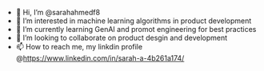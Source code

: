 - 👋 Hi, I’m @sarahahmedf8
- 👀 I’m interested in machine learning algorithms in product development 
- 🌱 I’m currently learning GenAI and promot engineering for best practices 
- 💞️ I’m looking to collaborate on product desgin and development 
- 📫 How to reach me, my linkdin profile @https://www.linkedin.com/in/sarah-a-4b261a174/

<!---
sarahahmedf8/sarahahmedf8 is a ✨ special ✨ repository because its `README.md` (this file) appears on your GitHub profile.
You can click the Preview link to take a look at your changes.
--->
